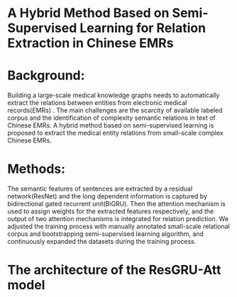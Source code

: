 # A Hybrid Method Based on Semi-Supervised Learning for Relation Extraction in Chinese EMRs

# Background: 
Building a large-scale medical knowledge graphs needs to automatically extract the relations between entities from electronic medical records(EMRs) . The main challenges are the scarcity of available labeled corpus and the identification of complexity semantic relations in text of Chinese EMRs. A hybrid method based on semi-supervised learning is proposed to extract the medical entity relations from small-scale complex Chinese EMRs.
# Methods: 
The semantic features of sentences are extracted by a residual network(ResNet) and the long dependent information is captured by bidirectional gated recurrent unit(BiGRU). Then the attention mechanism is used to assign weights for the extracted features respectively, and the output of two attention mechanisms is integrated for relation prediction. We adjusted the training process with manually annotated small-scale relational corpus and bootstrapping semi-supervised learning algorithm, and continuously expanded the datasets during the training process.
# The architecture of the ResGRU-Att model
